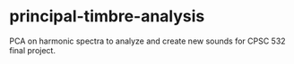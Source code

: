 # principal-timbre-analysis
PCA on harmonic spectra to analyze and create new sounds for CPSC 532 final project.
